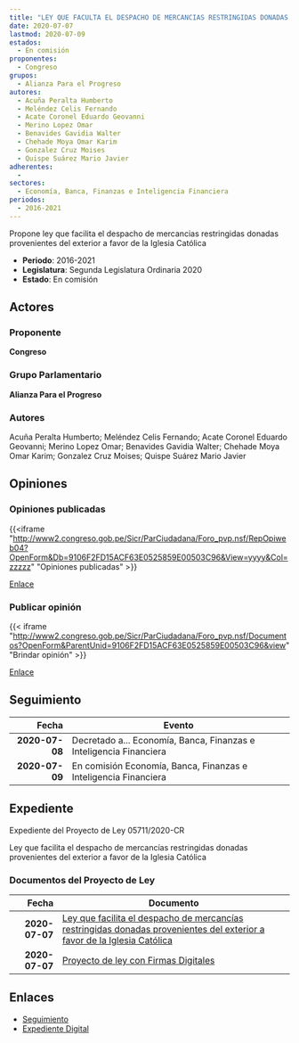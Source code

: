 ```yaml
---
title: "LEY QUE FACULTA EL DESPACHO DE MERCANCIAS RESTRINGIDAS DONADAS PROVENIENTES DEL EXTERIOR A FAVOR DE LA IGLESIA CATÓLICA"
date: 2020-07-07
lastmod: 2020-07-09
estados: 
  - En comisión
proponentes: 
  - Congreso
grupos: 
  - Alianza Para el Progreso
autores: 
  - Acuña Peralta Humberto
  - Meléndez Celis Fernando
  - Acate Coronel Eduardo Geovanni
  - Merino Lopez Omar
  - Benavides Gavidia Walter
  - Chehade Moya Omar Karim
  - Gonzalez Cruz Moises
  - Quispe Suárez Mario Javier
adherentes: 
  - 
sectores: 
  - Economía, Banca, Finanzas e Inteligencia Financiera
periodos: 
  - 2016-2021
---
```


Propone ley que facilita el despacho de mercancias restringidas donadas provenientes del exterior a favor de la Iglesia Católica

- **Periodo**: 2016-2021
- **Legislatura**: Segunda Legislatura Ordinaria 2020
- **Estado**: En comisión

## Actores

### Proponente

**Congreso**

### Grupo Parlamentario

**Alianza Para el Progreso**

### Autores

Acuña Peralta Humberto; Meléndez Celis Fernando; Acate Coronel Eduardo Geovanni; Merino Lopez Omar; Benavides Gavidia Walter; Chehade Moya Omar Karim; Gonzalez Cruz Moises; Quispe Suárez Mario Javier


## Opiniones

### Opiniones publicadas

{{<iframe "http://www2.congreso.gob.pe/Sicr/ParCiudadana/Foro_pvp.nsf/RepOpiweb04?OpenForm&Db=9106F2FD15ACF63E0525859E00503C96&View=yyyy&Col=zzzzz" "Opiniones publicadas" >}}

[Enlace](http://www2.congreso.gob.pe/Sicr/ParCiudadana/Foro_pvp.nsf/RepOpiweb04?OpenForm&Db=9106F2FD15ACF63E0525859E00503C96&View=yyyy&Col=zzzzz)
### Publicar opinión

{{< iframe "http://www2.congreso.gob.pe/Sicr/ParCiudadana/Foro_pvp.nsf/Documentos?OpenForm&ParentUnid=9106F2FD15ACF63E0525859E00503C96&view" "Brindar opinión" >}}

[Enlace](http://www2.congreso.gob.pe/Sicr/ParCiudadana/Foro_pvp.nsf/Documentos?OpenForm&ParentUnid=9106F2FD15ACF63E0525859E00503C96&view)

## Seguimiento

| Fecha | Evento |
|------:|--------|
| **2020-07-08** | Decretado a... Economía, Banca, Finanzas e Inteligencia Financiera|
| **2020-07-09** | En comisión Economía, Banca, Finanzas e Inteligencia Financiera|


## Expediente

Expediente del Proyecto de Ley 05711/2020-CR

Ley que facilita el despacho de mercancías restringidas donadas provenientes del exterior a favor de la Iglesia Católica


### Documentos del Proyecto de Ley

| Fecha | Documento |
|------:|--------|
| **2020-07-07** | [Ley que facilita el despacho de mercancías restringidas donadas provenientes del exterior a favor de la Iglesia Católica](http://www.leyes.congreso.gob.pe/Documentos/2016_2021/Proyectos_de_Ley_y_de_Resoluciones_Legislativas/PL05711-20200707.pdf) |
| **2020-07-07** | [Proyecto de ley con Firmas Digitales](http://www.leyes.congreso.gob.pe/Documentos/2016_2021/Proyectos_de_Ley_y_de_Resoluciones_Legislativas/Proyectos_Firmas_digitales/PL05711.pdf) |

## Enlaces 

- [Seguimiento](http://www2.congreso.gob.pehttp://www2.congreso.gob.pe/Sicr/TraDocEstProc/CLProLey2016.nsf/f7fff46988ca05b1052578e100829cc7/34e7c3f518337c590525859e00750aca?OpenDocument)
- [Expediente Digital](http://www2.congreso.gob.pehttp://www2.congreso.gob.pe/Sicr/TraDocEstProc/CLProLey2016.nsf/f7fff46988ca05b1052578e100829cc7/34e7c3f518337c590525859e00750aca?OpenDocument&Click=05257FB7005EB655.eb71d0cf91d8294e05256cdf006b5706/$Body/0.1C6C)
